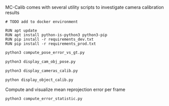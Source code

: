 MC-Calib comes with several utility scripts to investigate camera calibration results

```
# TODO add to docker environment

RUN apt update
RUN apt install python-is-python3 python3-pip
RUN pip install -r requirements_dev.txt
RUN pip install -r requirements_prod.txt
```

```bash
python3 compute_pose_error_vs_gt.py
```

```bash
python3 display_cam_obj_pose.py
```

```bash
python3 display_cameras_calib.py
```

```bash
python display_object_calib.py
```

Compute and visualize mean reprojection error per frame

```bash
python3 compute_error_statistic.py
```